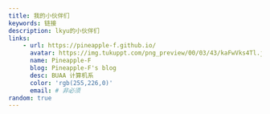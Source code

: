 ```yaml
---
title: 我的小伙伴们
keywords: 链接
description: lkyu的小伙伴们
links:
    - url: https://pineapple-f.github.io/
      avatar: https://img.tukuppt.com/png_preview/00/03/43/kaFwVks4Tl.jpg
      name: Pineapple-F
      blog: Pineapple-F's blog
      desc: BUAA 计算机系
      color: 'rgb(255,226,0)'
      email: # 非必须
random: true
---
```


<YunLinks :links="frontmatter.links" :random="frontmatter.random" />
